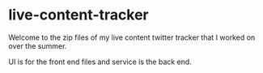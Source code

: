 # live-content-tracker

Welcome to the zip files of my live content twitter tracker that I worked on over the summer. 

UI is for the front end files and service is the back end.

